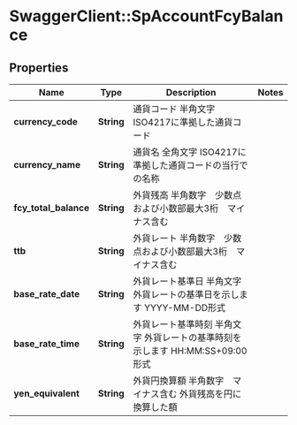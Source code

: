 # SwaggerClient::SpAccountFcyBalance

## Properties
Name | Type | Description | Notes
------------ | ------------- | ------------- | -------------
**currency_code** | **String** | 通貨コード 半角文字 ISO4217に準拠した通貨コード  | 
**currency_name** | **String** | 通貨名 全角文字 ISO4217に準拠した通貨コードの当行での名称  | 
**fcy_total_balance** | **String** | 外貨残高 半角数字　少数点および小数部最大3桁　マイナス含む  | 
**ttb** | **String** | 外貨レート 半角数字　少数点および小数部最大3桁　マイナス含む  | 
**base_rate_date** | **String** | 外貨レート基準日 半角文字 外貨レートの基準日を示します YYYY-MM-DD形式  | 
**base_rate_time** | **String** | 外貨レート基準時刻 半角文字 外貨レートの基準時刻を示します HH:MM:SS+09:00形式  | 
**yen_equivalent** | **String** | 外貨円換算額 半角数字　マイナス含む 外貨残高を円に換算した額  | 


